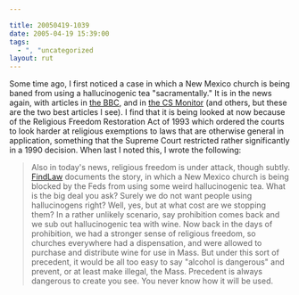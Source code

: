 ```yaml
---

title: 20050419-1039
date: 2005-04-19 15:39:00
tags:
  - ", "uncategorized
layout: rut
---
```


<p> Some time ago, I first noticed a case in which a New
Mexico church is being baned from using a hallucinogenic tea
"sacramentally."  It is in the news again, with articles in <a href="http://news.bbc.co.uk/2/hi/americas/4458873.stm">the
BBC</a>, and in <a href="http://www.csmonitor.com/2005/0419/p03s02-usju.html">the CS
Monitor</a> (and others, but these are the two best articles I see).
I find that it is being looked at now because of the Religious
Freedom Restoration Act of 1993 which ordered the courts to look
harder at religious exemptions to laws that are otherwise general
in application, something that the Supreme Court restricted rather
significantly in a 1990 decision.  When last I noted this, I wrote
the following:</p>

<blockquote>Also in today's news, religious
freedom is under attack, though subtly.  <a href="http://news.findlaw.com/ap_stories/a/w/1154/12-1-2004/20041201153017_41.html">FindLaw</a>
documents the story, in which a New Mexico church is being blocked
by the Feds from using some weird hallucinogenic tea.  What is the
big deal you ask?  Surely we do not want people using hallucinogens
right?  Well, yes, but at what cost are we stopping them?  In a
rather unlikely scenario, say prohibition comes back and we sub out
hallucinogenic tea with wine.  Now back in the days of prohibition,
we had a stronger sense of religious freedom, so churches everywhere
had a dispensation, and were allowed to purchase and distribute wine
for use in Mass.  But under this sort of precedent, it would be all
too easy to say "alcohol is dangerous" and prevent, or at least make
illegal, the Mass.  Precedent is always dangerous to create you see.
You never know how it will be used.</blockquote>

